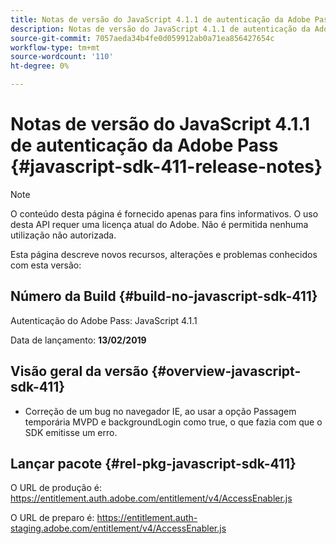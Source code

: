 ```yaml
---
title: Notas de versão do JavaScript 4.1.1 de autenticação da Adobe Pass
description: Notas de versão do JavaScript 4.1.1 de autenticação da Adobe Pass
source-git-commit: 7057aeda34b4fe0d059912ab0a71ea856427654c
workflow-type: tm+mt
source-wordcount: '110'
ht-degree: 0%

---
```


# Notas de versão do JavaScript 4.1.1 de autenticação da Adobe Pass {#javascript-sdk-411-release-notes}

>[!NOTE]
>
>O conteúdo desta página é fornecido apenas para fins informativos. O uso desta API requer uma licença atual do Adobe. Não é permitida nenhuma utilização não autorizada.

Esta página descreve novos recursos, alterações e problemas conhecidos com esta versão:

## Número da Build {#build-no-javascript-sdk-411}

Autenticação do Adobe Pass: JavaScript 4.1.1

Data de lançamento: **13/02/2019**


## Visão geral da versão {#overview-javascript-sdk-411}

* Correção de um bug no navegador IE, ao usar a opção Passagem temporária MVPD e backgroundLogin como true, o que fazia com que o SDK emitisse um erro.


## Lançar pacote {#rel-pkg-javascript-sdk-411}

O URL de produção é: https://entitlement.auth.adobe.com/entitlement/v4/AccessEnabler.js

O URL de preparo é: https://entitlement.auth-staging.adobe.com/entitlement/v4/AccessEnabler.js
